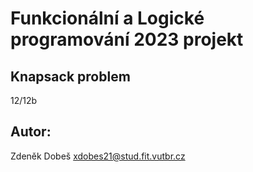 # Funkcionální a Logické programování 2023 projekt
## Knapsack problem
12/12b

## Autor:
Zdeněk Dobeš <xdobes21@stud.fit.vutbr.cz>
